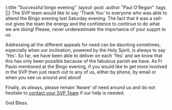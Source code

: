 {:title "Successful bingo evening"
 :layout :post
 :author "Paul O'Regan"
 :tags []}
The SVP team would like to say 'Thank You' to everyone who was able to attend the Bingo evening last Saturday evening. The fact that it was a sell-out gives the team the energy and the confidence to continue to do what we are doing! Please, never underestimate the importance of your supprt to us.

Addressing all the different appeals for need can be daunting sometimes, especially when our inclination, powered by the Holy Spirit, is always to say 'Yes'. So far, we have been able to deliver on each 'Yes' and we know that this has only been possible because of the fabulous parish we have. As Fr Paulo mentioned at the Bingo evening, if you would like to get more involved in the SVP then just reach out to any of us, either by phone, by email or when you see us around and about!

Finally, as always, please remain 'Aware' of need around us and do not hesitate to [contact your SVP Team](../../pages-output/contact/) if our help is needed.

God Bless.
